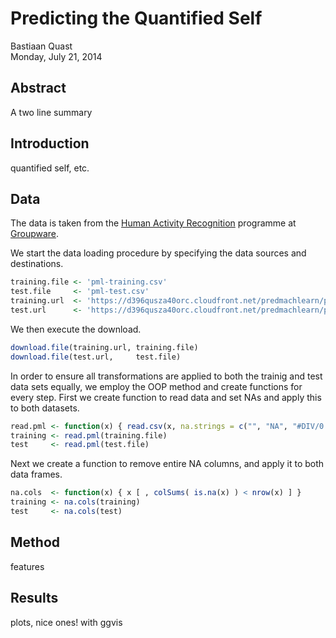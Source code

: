 # Predicting the Quantified Self
Bastiaan Quast  
Monday, July 21, 2014  

## Abstract
A two line summary


## Introduction
quantified self, etc.


## Data
The data is taken from the [Human Activity Recognition](http://groupware.les.inf.puc-rio.br/har) programme at [Groupware](http://groupware.les.inf.puc-rio.br/).

We start the data loading procedure by specifying the data sources and destinations.

```r
training.file <- 'pml-training.csv'
test.file     <- 'pml-test.csv'
training.url  <- 'https://d396qusza40orc.cloudfront.net/predmachlearn/pml-training.csv'
test.url      <- 'https://d396qusza40orc.cloudfront.net/predmachlearn/pml-testing.csv'
```
We then execute the download.

```r
download.file(training.url, training.file)
download.file(test.url,     test.file)
```

In order to ensure all transformations are applied to both the trainig and test data sets equally, we employ the OOP method and create functions for every step. First we create function to read data and set NAs and apply this to both datasets.

```r
read.pml <- function(x) { read.csv(x, na.strings = c("", "NA", "#DIV/0!") ) }
training <- read.pml(training.file)
test     <- read.pml(test.file)
```
Next we create a function to remove entire NA columns, and apply it to both data frames.

```r
na.cols  <- function(x) { x [ , colSums( is.na(x) ) < nrow(x) ] }
training <- na.cols(training)
test     <- na.cols(test)
```

## Method
features


## Results
plots, nice ones! with ggvis
